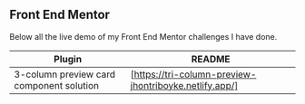 ## Front End Mentor

Below all the live demo of my Front End Mentor challenges I have done.

| Plugin | README |
| ------ | ------ |
| 3-column preview card component solution | [https://tri-column-preview-jhontriboyke.netlify.app/] |
